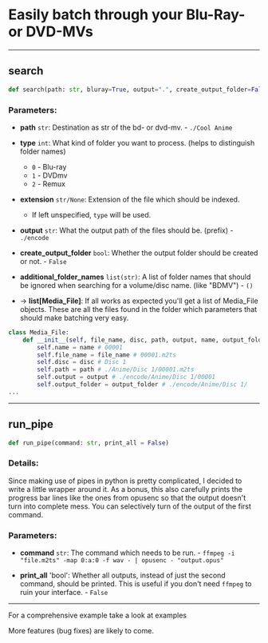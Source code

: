 # **Easily batch through your Blu-Ray- or DVD-MVs**

___

## **search**

```py
def search(path: str, bluray=True, output=".", create_output_folder=False, additional_folder_names = list("")) -> list[Media_File]
```

### Parameters:

* **path** `str`: Destination as str of the bd- or dvd-mv. - `./Cool Anime`

* **type** `int`: What kind of folder you want to process. (helps to distinguish folder names)
    *   `0` - Blu-ray
    *   `1` - DVDmv
    *   `2` - Remux

* **extension** `str/None`: Extension of the file which should be indexed.
    * If left unspecified, `type` will be used.

* **output** `str`: What the output path of the files should be. (prefix) - `./encode`

* **create_output_folder** `bool`: Whether the output folder should be created or not. - `False`

* **additional_folder_names** `list(str)`: A list of folder names that should be ignored when searching for a volume/disc name. (like "BDMV") - `()`

* -> **list[Media_File]**: If all works as expected you'll get a list of Media_File objects. These are all the files found in the folder which parameters that should make batching very easy.

```py
class Media_File:
    def __init__(self, file_name, disc, path, output, name, output_folder):
        self.name = name # 00001
        self.file_name = file_name # 00001.m2ts
        self.disc = disc # Disc 1
        self.path = path # ./Anime/Disc 1/00001.m2ts
        self.output = output # ./encode/Anime/Disc 1/00001
        self.output_folder = output_folder # ./encode/Anime/Disc 1/
...
```
___

## **run_pipe**

```py
def run_pipe(command: str, print_all = False)
```

### Details:

Since making use of pipes in python is pretty complicated, I decided to write a little wrapper around it. As a bonus, this also carefully prints the progress bar lines like the ones from opusenc so that the output doesn't turn into complete mess. You can selectively turn of the output of the first command.

### Parameters:

* **command** `str`: The command which needs to be run. - `ffmpeg -i "file.m2ts" -map 0:a:0 -f wav - | opusenc - "output.opus"`

* **print_all** 'bool': Whether all outputs, instead of just the second command, should be printed. This is useful if you don't need `ffmpeg` to ruin your interface. - `False`

___

For a comprehensive example take a look at examples

More features (bug fixes) are likely to come.
